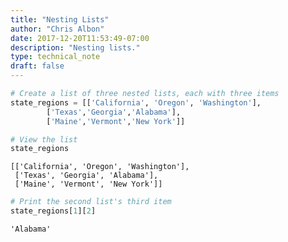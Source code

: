 ```yaml
---
title: "Nesting Lists"
author: "Chris Albon"
date: 2017-12-20T11:53:49-07:00
description: "Nesting lists."
type: technical_note
draft: false
---
```


```python
# Create a list of three nested lists, each with three items
state_regions = [['California', 'Oregon', 'Washington'],
        ['Texas','Georgia','Alabama'],
        ['Maine','Vermont','New York']]
```


```python
# View the list
state_regions
```




    [['California', 'Oregon', 'Washington'],
     ['Texas', 'Georgia', 'Alabama'],
     ['Maine', 'Vermont', 'New York']]




```python
# Print the second list's third item
state_regions[1][2]
```




    'Alabama'


